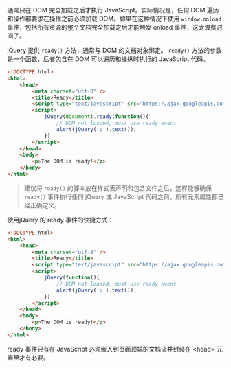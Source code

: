 通常只在 DOM 完全加载之后才执行 JavaScript。实际情况是，任何 DOM 遍历和操作都要求在操作之前必须加载 DOM。如果在这种情况下使用 `window.onload` 事件，包括所有资源的整个文档完全加载之后才能触发 onload 事件，这太浪费时间了。

jQuery 提供 `ready()` 方法，通常与 DOM 的文档对象绑定。 `ready()` 方法的参数是一个函数，后者包含在 DOM 可以遍历和操纵时执行的 JavaScript 代码。

```html
<!DOCTYPE html>
<html>
    <head>
        <meta charset="utf-8" />
        <title>Ready</title>
        <script type="text/javascript" src="https://ajax.googleapis.com/ajax/libs/jquery/3.5.1/jquery.min.js"></script>
        <script>
            jQuery(document).ready(function(){
                // DOM not loaded, must use ready event
                alert(jQuery('p').text());
            })
        </script>
    </head>
    <body>
        <p>The DOM is ready!</p>
    </body>
</html>
```

> 建议将 `ready()` 的脚本放在样式表声明和包含文件之后，这样能够确保 `ready()` 事件执行任何 jQuery 或 JavaScript 代码之前，所有元素属性都已经正确定义。

使用jQuery 的 ready 事件的快捷方式：

```html
<!DOCTYPE html>
<html>
    <head>
        <meta charset="utf-8" />
        <title>Ready</title>
        <script type="text/javascript" src="https://ajax.googleapis.com/ajax/libs/jquery/3.5.1/jquery.min.js"></script>
        <script>
            jQuery(function(){
                // DOM not loaded, must use ready event
                alert(jQuery('p').text());
            })
        </script>
    </head>
    <body>
        <p>The DOM is ready!</p>
    </body>
</html>
```

ready 事件只有在 JavaScript 必须嵌入到页面顶端的文档流并封装在 \<head\> 元素里才有必要。

